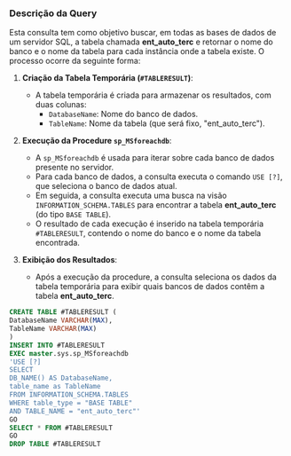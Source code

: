 ### Descrição da Query

Esta consulta tem como objetivo buscar, em todas as bases de dados de um servidor SQL, a tabela chamada **ent_auto_terc** e retornar o nome do banco e o nome da tabela para cada instância onde a tabela existe. O processo ocorre da seguinte forma:

1. **Criação da Tabela Temporária (`#TABLERESULT`)**:
   - A tabela temporária é criada para armazenar os resultados, com duas colunas:
     - `DatabaseName`: Nome do banco de dados.
     - `TableName`: Nome da tabela (que será fixo, "ent_auto_terc").
   
2. **Execução da Procedure `sp_MSforeachdb`**:
   - A `sp_MSforeachdb` é usada para iterar sobre cada banco de dados presente no servidor.
   - Para cada banco de dados, a consulta executa o comando `USE [?]`, que seleciona o banco de dados atual.
   - Em seguida, a consulta executa uma busca na visão `INFORMATION_SCHEMA.TABLES` para encontrar a tabela **ent_auto_terc** (do tipo `BASE TABLE`).
   - O resultado de cada execução é inserido na tabela temporária `#TABLERESULT`, contendo o nome do banco e o nome da tabela encontrada.

3. **Exibição dos Resultados**:
   - Após a execução da procedure, a consulta seleciona os dados da tabela temporária para exibir quais bancos de dados contêm a tabela **ent_auto_terc**.
   
```SQL
CREATE TABLE #TABLERESULT (
DatabaseName VARCHAR(MAX),
TableName VARCHAR(MAX)
)
INSERT INTO #TABLERESULT
EXEC master.sys.sp_MSforeachdb 
'USE [?]
SELECT 
DB_NAME() AS DatabaseName,
table_name as TableName
FROM INFORMATION_SCHEMA.TABLES
WHERE table_type = "BASE TABLE"
AND TABLE_NAME = "ent_auto_terc"'
GO
SELECT * FROM #TABLERESULT
GO
DROP TABLE #TABLERESULT
```
